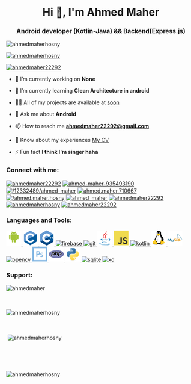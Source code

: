 <h1 align="center">Hi 👋, I'm Ahmed Maher</h1>
<h3 align="center">Android developer (Kotlin-Java) && Backend(Express.js)</h3>

<p align="left"> <img src="https://komarev.com/ghpvc/?username=ahmedmaherhosny&label=Profile%20views&color=0e75b6&style=flat" alt="ahmedmaherhosny" /> </p>

<p align="left"> <a href="https://github.com/ryo-ma/github-profile-trophy"><img src="https://github-profile-trophy.vercel.app/?username=ahmedmaherhosny" alt="ahmedmaherhosny" /></a> </p>

<p align="left"> <a href="https://twitter.com/ahmedmaher22292" target="blank"><img src="https://img.shields.io/twitter/follow/ahmedmaher22292?logo=twitter&style=for-the-badge" alt="ahmedmaher22292" /></a> </p>

- 🔭 I’m currently working on **None**

- 🌱 I’m currently learning **Clean Architecture in android**

- 👨‍💻 All of my projects are available at [soon](soon)

- 💬 Ask me about **Android**

- 📫 How to reach me **ahmedmaher22292@gmail.com**

- 📄 Know about my experiences [My CV](https://drive.google.com/file/d/1Li8SuQdUD_98GnFwchrFxXVxCyCGXHjb/view?usp=sharing)

- ⚡ Fun fact **I think I'm singer haha**

<h3 align="left">Connect with me:</h3>
<p align="left">
<a href="https://twitter.com/ahmedmaher22292" target="blank"><img align="center" src="https://raw.githubusercontent.com/rahuldkjain/github-profile-readme-generator/master/src/images/icons/Social/twitter.svg" alt="ahmedmaher22292" height="30" width="40" /></a>
<a href="https://linkedin.com/in/ahmed-maher-935493190" target="blank"><img align="center" src="https://raw.githubusercontent.com/rahuldkjain/github-profile-readme-generator/master/src/images/icons/Social/linked-in-alt.svg" alt="ahmed-maher-935493190" height="30" width="40" /></a>
<a href="https://stackoverflow.com/users/12332489/ahmed-maher" target="blank"><img align="center" src="https://raw.githubusercontent.com/rahuldkjain/github-profile-readme-generator/master/src/images/icons/Social/stack-overflow.svg" alt="/12332489/ahmed-maher" height="30" width="40" /></a>
<a href="https://fb.com/ahmed.maher.710667" target="blank"><img align="center" src="https://raw.githubusercontent.com/rahuldkjain/github-profile-readme-generator/master/src/images/icons/Social/facebook.svg" alt="ahmed.maher.710667" height="30" width="40" /></a>
<a href="https://instagram.com//ahmed.maher.hosny" target="blank"><img align="center" src="https://raw.githubusercontent.com/rahuldkjain/github-profile-readme-generator/master/src/images/icons/Social/instagram.svg" alt="/ahmed.maher.hosny" height="30" width="40" /></a>
<a href="https://www.codechef.com/users/ahmed_maher" target="blank"><img align="center" src="https://cdn.jsdelivr.net/npm/simple-icons@3.1.0/icons/codechef.svg" alt="ahmed_maher" height="30" width="40" /></a>
<a href="https://www.hackerrank.com/ahmedmaher22292" target="blank"><img align="center" src="https://raw.githubusercontent.com/rahuldkjain/github-profile-readme-generator/master/src/images/icons/Social/hackerrank.svg" alt="ahmedmaher22292" height="30" width="40" /></a>
<a href="https://codeforces.com/profile/ahmedmaherhosny" target="blank"><img align="center" src="https://raw.githubusercontent.com/rahuldkjain/github-profile-readme-generator/master/src/images/icons/Social/codeforces.svg" alt="ahmedmaherhosny" height="30" width="40" /></a>
<a href="https://www.leetcode.com/ahmedmaher22292" target="blank"><img align="center" src="https://raw.githubusercontent.com/rahuldkjain/github-profile-readme-generator/master/src/images/icons/Social/leet-code.svg" alt="ahmedmaher22292" height="30" width="40" /></a>
</p>

<h3 align="left">Languages and Tools:</h3>
<p align="left"> <a href="https://developer.android.com" target="_blank" rel="noreferrer"> <img src="https://raw.githubusercontent.com/devicons/devicon/master/icons/android/android-original-wordmark.svg" alt="android" width="40" height="40"/> </a> <a href="https://www.cprogramming.com/" target="_blank" rel="noreferrer"> <img src="https://raw.githubusercontent.com/devicons/devicon/master/icons/c/c-original.svg" alt="c" width="40" height="40"/> </a> <a href="https://www.w3schools.com/cpp/" target="_blank" rel="noreferrer"> <img src="https://raw.githubusercontent.com/devicons/devicon/master/icons/cplusplus/cplusplus-original.svg" alt="cplusplus" width="40" height="40"/> </a> <a href="https://firebase.google.com/" target="_blank" rel="noreferrer"> <img src="https://www.vectorlogo.zone/logos/firebase/firebase-icon.svg" alt="firebase" width="40" height="40"/> </a> <a href="https://git-scm.com/" target="_blank" rel="noreferrer"> <img src="https://www.vectorlogo.zone/logos/git-scm/git-scm-icon.svg" alt="git" width="40" height="40"/> </a> <a href="https://www.java.com" target="_blank" rel="noreferrer"> <img src="https://raw.githubusercontent.com/devicons/devicon/master/icons/java/java-original.svg" alt="java" width="40" height="40"/> </a> <a href="https://developer.mozilla.org/en-US/docs/Web/JavaScript" target="_blank" rel="noreferrer"> <img src="https://raw.githubusercontent.com/devicons/devicon/master/icons/javascript/javascript-original.svg" alt="javascript" width="40" height="40"/> </a> <a href="https://kotlinlang.org" target="_blank" rel="noreferrer"> <img src="https://www.vectorlogo.zone/logos/kotlinlang/kotlinlang-icon.svg" alt="kotlin" width="40" height="40"/> </a> <a href="https://www.linux.org/" target="_blank" rel="noreferrer"> <img src="https://raw.githubusercontent.com/devicons/devicon/master/icons/linux/linux-original.svg" alt="linux" width="40" height="40"/> </a> <a href="https://www.mysql.com/" target="_blank" rel="noreferrer"> <img src="https://raw.githubusercontent.com/devicons/devicon/master/icons/mysql/mysql-original-wordmark.svg" alt="mysql" width="40" height="40"/> </a> <a href="https://opencv.org/" target="_blank" rel="noreferrer"> <img src="https://www.vectorlogo.zone/logos/opencv/opencv-icon.svg" alt="opencv" width="40" height="40"/> </a> <a href="https://www.photoshop.com/en" target="_blank" rel="noreferrer"> <img src="https://raw.githubusercontent.com/devicons/devicon/master/icons/photoshop/photoshop-line.svg" alt="photoshop" width="40" height="40"/> </a> <a href="https://www.php.net" target="_blank" rel="noreferrer"> <img src="https://raw.githubusercontent.com/devicons/devicon/master/icons/php/php-original.svg" alt="php" width="40" height="40"/> </a> <a href="https://www.python.org" target="_blank" rel="noreferrer"> <img src="https://raw.githubusercontent.com/devicons/devicon/master/icons/python/python-original.svg" alt="python" width="40" height="40"/> </a> <a href="https://www.sqlite.org/" target="_blank" rel="noreferrer"> <img src="https://www.vectorlogo.zone/logos/sqlite/sqlite-icon.svg" alt="sqlite" width="40" height="40"/> </a> <a href="https://www.adobe.com/products/xd.html" target="_blank" rel="noreferrer"> <img src="https://cdn.worldvectorlogo.com/logos/adobe-xd.svg" alt="xd" width="40" height="40"/> </a> </p>

<h3 align="left">Support:</h3>
<p><a href="https://ko-fi.com/ahmedmaher"> <img align="left" src="https://cdn.ko-fi.com/cdn/kofi3.png?v=3" height="50" width="210" alt="ahmedmaher" /></a></p><br><br><br>

<p><img align="left" src="https://github-readme-stats.vercel.app/api/top-langs?username=ahmedmaherhosny&show_icons=true&locale=en&layout=compact" alt="ahmedmaherhosny" />
<br><br><br>
<p>&nbsp;<img align="center" src="https://github-readme-stats.vercel.app/api?username=ahmedmaherhosny&show_icons=true&locale=en" alt="ahmedmaherhosny" /></p>
<br><br><br>
<p><img align="center" src="https://github-readme-streak-stats.herokuapp.com/?user=ahmedmaherhosny&" alt="ahmedmaherhosny" /></p>
